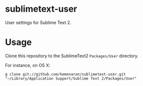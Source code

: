 sublimetext-user
================

User settings for Sublime Text 2.

Usage
=====

Clone this repository to the SublimeText2 `Packages/User` directory.

For instance, on OS X:

    g clone git://github.com/kemenaran/sublimetext-user.git "~/Library/Application Support/Sublime Text 2/Packages/User"
